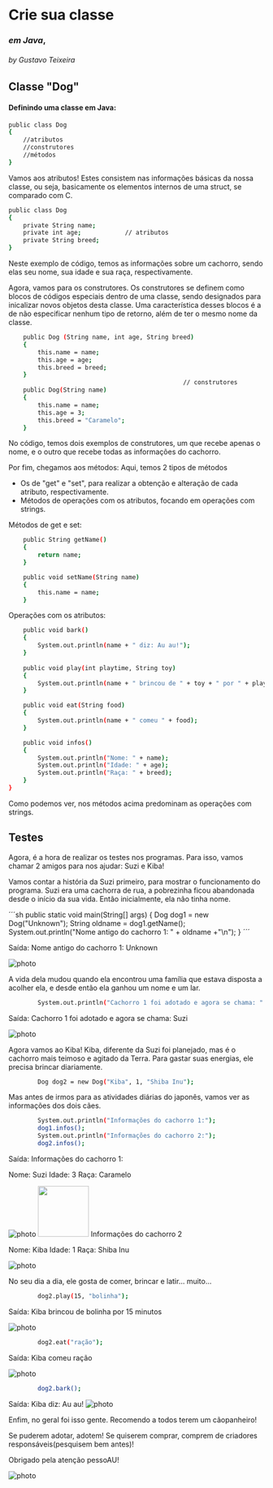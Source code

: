 # Crie sua classe
### _em Java_,
###### by Gustavo Teixeira
## Classe "Dog"
#### Definindo uma classe em Java:

```sh
public class Dog
{
    //atributos
    //construtores
    //métodos
}
```

Vamos aos atributos!
Estes consistem nas informações básicas da nossa classe, ou seja, basicamente os elementos internos de uma struct, se comparado com C.

```sh
public class Dog
{
    private String name;
    private int age;            // atributos
    private String breed;
}
```
Neste exemplo de código, temos as informações sobre um cachorro, sendo elas seu nome, sua idade e sua raça, respectivamente.

Agora, vamos para os construtores.
Os construtores se definem como blocos de códigos especiais dentro de uma classe, sendo designados para inicalizar novos objetos desta classe. Uma característica desses blocos é a de não especificar nenhum tipo de retorno, além de ter o mesmo nome da classe.
```sh
    public Dog (String name, int age, String breed)
    {
        this.name = name;
        this.age = age;
        this.breed = breed;
    }
                                                // construtores
    public Dog(String name)
    {
        this.name = name;
        this.age = 3;
        this.breed = "Caramelo";
    }
```

No código, temos dois exemplos de construtores, um que recebe apenas o nome, e o outro que recebe todas as informações do cachorro.

Por fim, chegamos aos métodos:
Aqui, temos 2 tipos de métodos
 - Os de "get" e "set", para realizar a obtenção e alteração de cada atributo, respectivamente.
 - Métodos de operações com os atributos, focando em operações com strings.
 

Métodos de get e set:

```sh
    public String getName()
    {
        return name;
    }

    public void setName(String name)
    {
        this.name = name;
    }
```
Operações com os atributos:

```sh
    public void bark()    
    {
        System.out.println(name + " diz: Au au!");
    }
                                                                        // métodos
    public void play(int playtime, String toy)
    {
        System.out.println(name + " brincou de " + toy + " por " + playtime + " minutos");
    }

    public void eat(String food)
    {
        System.out.println(name + " comeu " + food);
    }

    public void infos()
    {
        System.out.println("Nome: " + name);
        System.out.println("Idade: " + age);
        System.out.println("Raça: " + breed);
    }
}
```
Como podemos ver, nos métodos acima predominam as operações com strings.


## Testes

Agora, é a hora de realizar os testes nos programas.
Para isso, vamos chamar 2 amigos para nos ajudar: Suzi e Kiba!

Vamos contar a história da Suzi primeiro, para mostrar o funcionamento do programa.
Suzi era uma cachorra de rua, a pobrezinha ficou abandonada desde o início da sua vida.
Então inicialmente, ela não tinha nome.

´´´sh
public static void main(String[] args) 
    {
        Dog dog1 = new Dog("Unknown");
        String oldname = dog1.getName();
        System.out.println("Nome antigo do cachorro 1: " + oldname +"\n");
    }
´´´

Saída: Nome antigo do cachorro 1: Unknown

![photo](https://github.com/elc117/apresentacao-bim2-2024b-guzttx/blob/main/images/suzi%20sad.jpg)

A vida dela mudou quando ela encontrou uma família que estava disposta a acolher ela, e desde então ela ganhou um nome e um lar.

```sh
        System.out.println("Cachorro 1 foi adotado e agora se chama: " + dog1.getName()+"\n");
```

Saída: Cachorro 1 foi adotado e agora se chama: Suzi

![photo](https://github.com/elc117/apresentacao-bim2-2024b-guzttx/blob/main/images/suzi%20happy.jpg)


Agora vamos ao Kiba!
Kiba, diferente da Suzi foi planejado, mas é o cachorro mais teimoso e agitado da Terra. Para gastar suas energias, ele precisa brincar diariamente.
```sh
        Dog dog2 = new Dog("Kiba", 1, "Shiba Inu");
```
Mas antes de irmos para as atividades diárias do japonês, vamos ver as informações dos dois cães.

```sh
        System.out.println("Informações do cachorro 1:");
        dog1.infos();
        System.out.println("Informações do cachorro 2:");
        dog2.infos();
```
Saída:
Informações do cachorro 1:

Nome: Suzi
Idade: 3
Raça: Caramelo

![photo](https://github.com/elc117/apresentacao-bim2-2024b-guzttx/blob/main/images/suzi%20presentation.jpg)
<img src="https://github.com/elc117/apresentacao-bim2-2024b-guzttx/blob/main/images/suzi%20presentation.jpg" width=100px height=100px/>
Informações do cachorro 2

Nome: Kiba
Idade: 1
Raça: Shiba Inu

![photo](https://github.com/elc117/apresentacao-bim2-2024b-guzttx/blob/main/images/kiba%20presentation.jpg)

No seu dia a dia, ele gosta de comer, brincar e latir... muito...

```sh
        dog2.play(15, "bolinha");
```
Saída: Kiba brincou de bolinha por 15 minutos

![photo](https://github.com/elc117/apresentacao-bim2-2024b-guzttx/blob/main/images/kiba%20ball.jpg)

```sh
        dog2.eat("ração");
```
Saída: Kiba comeu ração

![photo](https://github.com/elc117/apresentacao-bim2-2024b-guzttx/blob/main/images/kiba%20eats.jpg)

```sh
        dog2.bark();
```
Saída: Kiba diz: Au au!
![photo](https://github.com/elc117/apresentacao-bim2-2024b-guzttx/blob/main/images/kiba%20bark.jpg)

Enfim, no geral foi isso gente. Recomendo a todos terem um cãopanheiro!

Se puderem adotar, adotem! Se quiserem comprar, comprem de criadores responsáveis(pesquisem bem antes)!

Obrigado pela atenção pessoAU!

![photo](https://github.com/elc117/apresentacao-bim2-2024b-guzttx/blob/main/images/kiba%20happy.jpg)